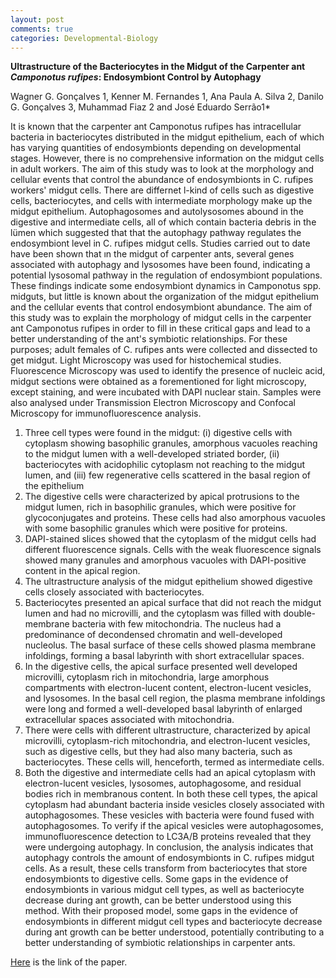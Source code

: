 ```yaml
---
layout: post
comments: true
categories: Developmental-Biology
---
```


**Ultrastructure of the Bacteriocytes in the Midgut of the Carpenter ant *Camponotus rufipes*: Endosymbiont Control by Autophagy**

Wagner G. Gonçalves 1, Kenner M. Fernandes 1, Ana Paula A. Silva 2, Danilo G. Gonçalves 3, Muhammad Fiaz 2
and José Eduardo Serrão1*

It is known that the carpenter ant Camponotus rufipes has intracellular bacteria in bacteriocytes distributed in the midgut epithelium, each of which has varying quantities of endosymbionts depending on developmental stages. However, there is no comprehensive information on the midgut cells in adult workers. The aim of this study was to look at the morphology and cellular events that control the abundance of endosymbionts in C. rufipes workers' midgut cells. There are differnet l-kind of cells such as digestive cells, bacteriocytes, and cells with intermediate morphology make up the midgut epithelium. Autophagosomes and autolysosomes abound in the digestive and intermediate cells, all of which contain bacteria debris in the lümen which suggested that that the autophagy pathway regulates the endosymbiont level in C. rufipes midgut cells. 
Studies carried out to date have been shown that ın the midgut of carpenter ants, several genes associated with autophagy and lysosomes have been found, indicating a potential lysosomal pathway in the regulation of endosymbiont populations. These findings indicate some endosymbiont dynamics in Camponotus spp. midguts, but little is known about the organization of the midgut epithelium and the cellular events that control endosymbiont abundance. The aim of this study was to explain the morphology of midgut cells in the carpenter ant Camponotus rufipes in order to fill in these critical gaps and lead to a better understanding of the ant's symbiotic relationships.
For these purposes; adult females of C. rufipes ants were collected and dissected to get midgut. Light Microscopy was used for histochemical studies. Fluorescence Microscopy  was used to identify the presence of nucleic acid, midgut sections were obtained as a forementioned for light microscopy, except staining, and were incubated with DAPI nuclear stain. Samples were also analysed under Transmission Electron Microscopy and Confocal Microscopy for immunofluorescence analysis.
1.	Three cell types were found in the midgut: (i) digestive cells with cytoplasm showing basophilic granules, amorphous vacuoles reaching to the midgut lumen with a well-developed striated border, (ii) bacteriocytes with acidophilic cytoplasm not reaching to the midgut lumen, and (iii) few regenerative cells scattered in the basal region of the epithelium 
2.	The digestive cells were characterized by apical protrusions to the midgut lumen, rich in basophilic granules, which were positive for glycoconjugates and proteins. These cells had also amorphous vacuoles with some basophilic granules which were positive for proteins.
3.	DAPI-stained slices showed that the cytoplasm of the midgut cells had different fluorescence signals. Cells with the weak fluorescence signals showed many granules and amorphous vacuoles with DAPI-positive content in the apical region.
4.	The ultrastructure analysis of the midgut epithelium showed digestive cells closely associated with bacteriocytes.
5.	Bacteriocytes presented an apical surface that did not reach the midgut lumen and had no microvilli, and the cytoplasm was filled with double-membrane bacteria  with few mitochondria. The nucleus had a predominance of decondensed chromatin and well-developed nucleolus. The basal surface of these cells showed plasma membrane infoldings, forming a basal labyrinth with short extracellular spaces.
6.	In the digestive cells, the apical surface presented well developed microvilli, cytoplasm rich in mitochondria, large amorphous compartments with electron-lucent content, electron-lucent vesicles, and lysosomes. In the basal cell region, the plasma membrane infoldings were long and formed a well-developed basal labyrinth of enlarged extracellular spaces associated with mitochondria.
7.	There were cells with different ultrastructure, characterized by apical microvilli, cytoplasm-rich mitochondria, and electron-lucent vesicles, such as digestive cells, but they had also many bacteria, such as bacteriocytes. These cells will, henceforth, termed as intermediate cells.
8.	Both the digestive and intermediate cells had an apical cytoplasm with electron-lucent vesicles, lysosomes, autophagosome, and residual bodies rich in membranous content. In both these cell types, the apical cytoplasm had abundant bacteria inside vesicles closely associated with autophagosomes. These vesicles with bacteria were found fused with autophagosomes. To verify if the apical vesicles were autophagosomes, immunofluorescence detection to LC3A/B proteins revealed that they were undergoing autophagy.
In conclusion, the analysis indicates that autophagy controls the amount of endosymbionts in C. rufipes midgut cells. As a result, these cells transform from bacteriocytes that store endosymbionts to digestive cells. Some gaps in the evidence of endosymbionts in various midgut cell types, as well as bacteriocyte decrease during ant growth, can be better understood using this method. With their proposed model, some gaps in the evidence of endosymbionts in different midgut cell types and bacteriocyte decrease during ant growth can be better understood, potentially contributing to a better understanding of symbiotic relationships in carpenter ants. 

[Here](https://www.cambridge.org/core/journals/microscopy-and-microanalysis/article/abs/ultrastructure-of-the-bacteriocytes-in-the-midgut-of-the-carpenter-ant-camponotus-rufipes-endosymbiont-control-by-autophagy/BBCEB996202CFD8552F7EC4FA6098F34) is the link of the paper.




